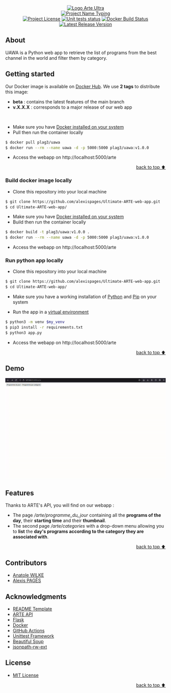 <!-- Logo Section  -->
<div align="center">
    <a href="https://www.arte.tv/fr/direct/" target="_blank">
        <img src="https://i.imgur.com/Op6SYiw.png" 
        alt="Logo Arte Ultra" height="300" width="auto">
    </a>
</div>

<!-- Project title -->
<div align="center">
    <a href="https://git.io/typing-svg"><img src="https://readme-typing-svg.herokuapp.com?font=Fira+Code&pause=1000&color=FF7A33&center=true&width=435&lines=Ultimate+ARTE+Web+App" alt="Project Name Typing" /></a>
</div>

<!-- Shields -->
<div align="center">
    <a href="https://github.com/alexispages/Ultimate-ARTE-web-app/blob/main/LICENSE"><img alt="Project License" src="https://img.shields.io/github/license/alexispages/Ultimate-ARTE-web-app?color=blue&style=for-the-badge"></a>
    <a href="https://github.com/alexispages/Ultimate-ARTE-web-app/actions/workflows/python-unittest.yml"><img alt="Unit tests status" src="https://img.shields.io/github/actions/workflow/status/alexispages/Ultimate-ARTE-web-app/python-unittest.yml?label=unit%20tests&logo=python&style=for-the-badge"></a>
    <a href="https://github.com/alexispages/Ultimate-ARTE-web-app/actions/workflows/docker-features.yml"><img alt="Docker Build Status" src="https://img.shields.io/github/actions/workflow/status/alexispages/Ultimate-ARTE-web-app/docker-features.yml?logo=docker&style=for-the-badge"></a>
    <a href="https://github.com/alexispages/Ultimate-ARTE-web-app/releases"><img alt="Latest Release Version" src="https://img.shields.io/github/v/release/alexispages/Ultimate-ARTE-web-app?color=yellow&logo=GitHub&style=for-the-badge"></a>
</div>

## About
UAWA is a Python web app to retrieve the list of programs from the best channel in the world and filter them by category.

## Getting started

Our Docker image is available on [Docker Hub](https://hub.docker.com/r/plag3/uawa). We use **2 tags** to distribute this image:
- **beta** : contains the latest features of the main branch
- **v.X.X.X** : corresponds to a major release of our web app
<br/>

- Make sure you have [Docker installed on your system](https://docs.docker.com/get-docker/)
- Pull then run the container locally
```bash
$ docker pull plag3/uawa
$ docker run --rm --name uawa -d -p 5000:5000 plag3/uawa:v1.0.0
```
- Access the webapp on http://localhost:5000/arte

<p align="right"><a href="#about">back to top ⬆️</a></p>

### Build docker image locally
- Clone this repository into your local machine
```bash
$ git clone https://github.com/alexispages/Ultimate-ARTE-web-app.git
$ cd Ultimate-ARTE-web-app/
```
- Make sure you have [Docker installed on your system](https://docs.docker.com/get-docker/)
- Build then run the container locally
```bash
$ docker build -t plag3/uawa:v1.0.0 .
$ docker run --rm --name uawa -d -p 5000:5000 plag3/uawa:v1.0.0
```
- Access the webapp on http://localhost:5000/arte

### Run python app locally
- Clone this repository into your local machine
```bash
$ git clone https://github.com/alexispages/Ultimate-ARTE-web-app.git
$ cd Ultimate-ARTE-web-app/
```
- Make sure you have a working installation of [Python](https://docs.python.org/3/using/index.html) and [Pip](https://pip.pypa.io/en/stable/getting-started/) on your system

- Run the app in a [virtual environment](https://docs.python.org/3/tutorial/venv.html)
```bash
$ python3 -m venv $my_venv
$ pip3 install -r requirements.txt
$ python3 app.py
```
- Access the webapp on http://localhost:5000/arte

<p align="right"><a href="#about">back to top ⬆️</a></p>

## Demo

<div align="center">
    <img alt="demo" src="demo.gif">
</div>

## Features
Thanks to ARTE's API, you will find on our webapp :
- The page */arte/programme_du_jour* containing all the **programs of the day**, their **starting time** and their **thumbnail**.
- The second page */arte/categories* with a drop-down menu allowing you to **list** the **day's programs according to the category they are associated with**.

<p align="right"><a href="#about">back to top ⬆️</a></p>

## Contributors
- [Anatole WILKE](https://www.linkedin.com/in/anatole-wilke-0819051a8/) 
- [Alexis PAGÈS](https://www.linkedin.com/in/alexis-pag%C3%A8s-3663551a9/)

## Acknowledgments
- [README Template](https://github.com/YousefIbrahimismail/Project-README-Template)
- [ARTE API](https://api.arte.tv/api/player/v2/playlist/fr/LIVE?)
- [Flask](https://flask.palletsprojects.com/en/2.2.x/)
- [Docker](https://docs.docker.com/language/python/build-images/)
- [GitHub Actions](https://docs.github.com/en/actions)
- [Unittest Framework](https://docs.python.org/3/library/unittest.html)
- [Beautiful Soup](https://www.crummy.com/software/BeautifulSoup/bs4/doc/)
- [jsonpath-rw-ext](https://python-jsonpath-rw-ext.readthedocs.io/en/latest/)

## License
- [MIT License](./LICENSE)

<p align="right"><a href="#about">back to top ⬆️</a></p>